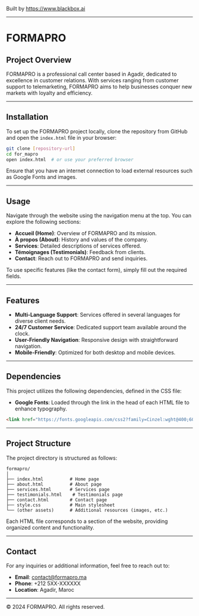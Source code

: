 
Built by https://www.blackbox.ai

---

# FORMAPRO

## Project Overview
FORMAPRO is a professional call center based in Agadir, dedicated to excellence in customer relations. With services ranging from customer support to telemarketing, FORMAPRO aims to help businesses conquer new markets with loyalty and efficiency.

---

## Installation
To set up the FORMAPRO project locally, clone the repository from GitHub and open the `index.html` file in your browser:

```bash
git clone [repository-url]
cd for_mapro
open index.html  # or use your preferred browser
```

Ensure that you have an internet connection to load external resources such as Google Fonts and images.

---

## Usage
Navigate through the website using the navigation menu at the top. You can explore the following sections:

- **Accueil (Home)**: Overview of FORMAPRO and its mission.
- **À propos (About)**: History and values of the company.
- **Services**: Detailed descriptions of services offered.
- **Témoignages (Testimonials)**: Feedback from clients.
- **Contact**: Reach out to FORMAPRO and send inquiries.

To use specific features (like the contact form), simply fill out the required fields.

---

## Features
- **Multi-Language Support**: Services offered in several languages for diverse client needs.
- **24/7 Customer Service**: Dedicated support team available around the clock.
- **User-Friendly Navigation**: Responsive design with straightforward navigation.
- **Mobile-Friendly**: Optimized for both desktop and mobile devices.

---

## Dependencies
This project utilizes the following dependencies, defined in the CSS file:

- **Google Fonts**: Loaded through the link in the head of each HTML file to enhance typography.

```html
<link href="https://fonts.googleapis.com/css2?family=Cinzel:wght@400;600;700&family=Open+Sans:wght@400;600&display=swap" rel="stylesheet">
```

---

## Project Structure
The project directory is structured as follows:

```
formapro/
│
├── index.html          # Home page
├── about.html          # About page
├── services.html       # Services page
├── testimonials.html    # Testimonials page
├── contact.html        # Contact page
├── style.css           # Main stylesheet
└── (other assets)      # Additional resources (images, etc.)
```

Each HTML file corresponds to a section of the website, providing organized content and functionality.

---

## Contact
For any inquiries or additional information, feel free to reach out to:

- **Email**: contact@formapro.ma
- **Phone**: +212 5XX-XXXXXX
- **Location**: Agadir, Maroc

---

© 2024 FORMAPRO. All rights reserved.